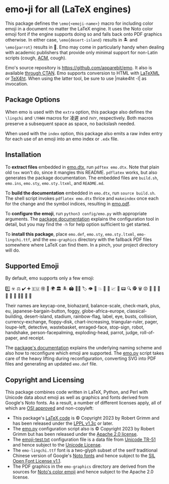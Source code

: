 # emo•ji for all (LaTeX engines)

This package defines the `\emo{<emoji-name>}` macro for including color emoji in
a document no matter the LaTeX engine. It uses the Noto color emoji font if the
engine supports doing so and falls back onto PDF graphics otherwise. In either
case, `\emo{desert-island}` results in 🏝 and `\emo{parrot}` results in 🦜. Emo
may come in particularly handy when dealing with academic publishers that
provide only minimal support for non-Latin scripts (cough,
[ACM](https://www.acm.org), cough).

Emo's source repository is <https://github.com/apparebit/emo>. It also is
available [through CTAN](https://ctan.org/pkg/emo). Emo supports conversion to
HTML with [LaTeXML](https://github.com/brucemiller/LaTeXML) or
[TeX4ht](https://tug.org/tex4ht/). When using the latter tool, be sure to use
|make4ht -l| as invocation.

## Package Options

When emo is used with the `extra` option, this package also defines the
`\lingchi` and `\YHWH` macros for 凌遲 and יהוה, respectively. Both macros
preserve a subsequent space as space, no backslash needed.

When used with the `index` option, this package also emits a raw index entry for
each use of an emoji into an emo index or `.edx` file.

## Installation

To **extract files** embedded in [emo.dtx](emo.dtx), run `pdftex emo.dtx`. Note
that plain old `tex` won't do, since it mangles this README. `pdflatex` works,
but also generates the package documentation. The embedded files are `build.sh`,
`emo.ins`, `emo.sty`, `emo.sty.ltxml`, and `README.md`.

To **build the documentation** embedded in `emo.dtx`, run `source build.sh`. The
shell script invokes `pdflatex emo.dtx` thrice and `makeindex` once each for the
change and the symbol indices, resulting in [emo.pdf](emo.pdf).

To **configure the emoji**, run `python3 config/emo.py` with appropriate
arguments. The [package documentation](emo.pdf) explains the configuration tool
in detail, but you may find the `-h` for help option sufficient to get started.

To **install this package**, place `emo.def`, `emo.sty`, `emo.sty.ltxml`,
`emo-lingchi.ttf`, and the `emo-graphics` directory with the fallback PDF files
somewhere where LaTeX can find them. In a pinch, your project directory will do.

## Supported Emoji

By default, emo supports only a few emoji:

1️⃣ ☣️ ⚖️ ✔️ ➕ 🇪🇺 🉐 🌁 🌍 🏛️ 🏝️ 🏟️ 🏳️‍🌈 🏷️ 👁️ 👥 💥 💱 💾 📈 📐 📟 🔍
🕵️ 🗑️ 😡 🛑 🤖 🤝 🤦 🤯 🦜 🧑‍⚖️ 🧻 🧾

Their names are keycap-one, biohazard, balance-scale, check-mark, plus, eu,
japanese-bargain-button, foggy, globe-africa-europe, classical-building,
desert-island, stadium, rainbow-flag, label, eye, busts, collision,
currency-exchange, floppy-disk, chart-increasing, triangular-ruler, pager,
loupe-left, detective, wastebasket, enraged-face, stop-sign, robot, handshake,
person-facepalming, exploding-head, parrot, judge, roll-of-paper, and receipt.

The [package's documentation](emo.pdf) explains the underlying naming scheme and
also how to reconfigure which emoji are supported. The [emo.py](config/emo.py)
script takes care of the heavy lifting during reconfiguration, converting SVG
into PDF files and generating an updated `emo.def` file.

## Copyright and Licensing

This package combines code written in LaTeX, Python, and Perl with Unicode data
about emoji as well as graphics and fonts derived from Google's Noto fonts. As a
result, a number of different licenses apply, all of which are [OSI
approved](https://opensource.org/licenses/) and non-copyleft:

  * This package's [LaTeX code](emo.dtx) is © Copyright 2023 by Robert Grimm and
    has been released under the [LPPL
    v1.3c](https://www.latex-project.org/lppl/lppl-1-3c/) or later.
  * The [emo.py](config/emo.py) configuration script also is © Copyright 2023 by
    Robert Grimm but has been released under the [Apache 2.0
    license](https://www.apache.org/licenses/LICENSE-2.0).
  * The [emoji-test.txt](config/emoji-test.txt) configuration file is a data
    file from [Unicode TR-51](https://unicode.org/reports/tr51/) and hence
    subject to the [Unicode License](https://www.unicode.org/license.txt).
  * The `emo-lingchi.ttf` font is a two-glyph subset of the serif traditional
    Chinese version of Google's [Noto
    fonts](https://github.com/notofonts/noto-cjk) and hence subject to the [SIL
    Open Font License v1.1](https://scripts.sil.org/ofl).
  * The PDF graphics in the `emo-graphics` directory are derived from the
    sources for [Noto's color emoji](https://github.com/googlefonts/noto-emoji)
    and hence subject to the Apache 2.0 license.

